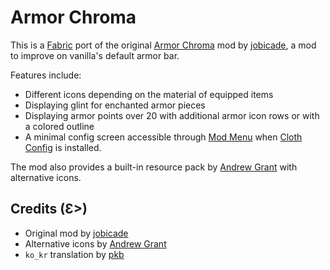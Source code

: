 # Armor Chroma

This is a [Fabric](https://fabricmc.net/) port of the original [Armor Chroma](https://github.com/mccreery/armor-chroma) mod by [jobicade], a mod to improve on vanilla's default armor bar.

Features include:
- Different icons depending on the material of equipped items
- Displaying glint for enchanted armor pieces
- Displaying armor points over 20 with additional armor icon rows or with a colored outline
- A minimal config screen accessible through [Mod Menu](https://www.curseforge.com/minecraft/mc-mods/modmenu) when [Cloth Config](https://www.curseforge.com/minecraft/mc-mods/cloth-config) is installed.

The mod also provides a built-in resource pack by [Andrew Grant] with alternative icons.

## Credits (Ɛ>)
- Original mod by [jobicade]
- Alternative icons by [Andrew Grant]
- `ko_kr` translation by [pkb](https://github.com/XxPKBxX)

[jobicade]: https://www.curseforge.com/members/jobicade/projects
[Andrew Grant]: https://github.com/Andrew6rant
